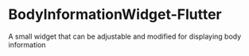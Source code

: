 # BodyInformationWidget-Flutter
A small widget that can be adjustable and modified for displaying body information
